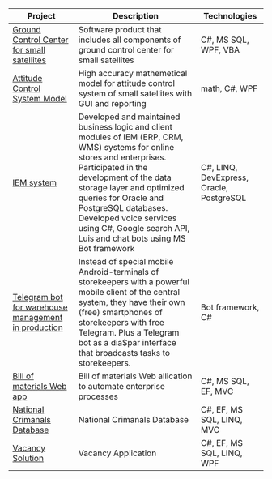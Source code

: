 | Project        | Description   | Technologies                                                                        
| ------------------------------------------------------------ | ------------------------------------------------------------ | ------------------------------------------------------------ | 
| [Ground Control Center for small satellites](https://github.com/dmitrii-naumenko/Portfolio/tree/main/dotNET/Ground%20Control%20Center%20for%20small%20satellites) | Software product that includes all components of ground control center for small satellites   | C#, MS SQL, WPF, VBA |
| [Attitude Control System Model](https://github.com/dmitrii-naumenko/Portfolio/tree/main/dotNET/Attitude%20Control%20System%20Model) | High accuracy mathemetical model for attitude control system of small satellites with GUI and reporting  | math, C#, WPF |
| [IEM system](https://diaspar.business) | Developed and maintained business logic and client modules of IEM (ERP, CRM, WMS) systems for online stores and enterprises. Participated in the development of the data storage layer and optimized queries for Oracle and PostgreSQL databases. Developed voice services using C#, Google search API, Luis and chat bots using MS Bot framework | C#, LINQ, DevExpress, Oracle, PostgreSQL |
| [Telegram bot for warehouse management in production](https://github.com/dmitrii-naumenko/Portfolio/tree/main/dotNET/Telegram%20Bot) | Instead of special mobile Android-terminals of storekeepers with a powerful mobile client of the central system, they have their own (free) smartphones of storekeepers with free Telegram. Plus a Telegram bot as a dia$par interface that broadcasts tasks to storekeepers.  | Bot framework, C# |
| [Bill of materials Web app](https://github.com/dmitrii-naumenko/Portfolio/tree/main/dotNET/Bill%20of%20materials%20Web%20app) | Bill of materials Web allication to automate enterprise processes  | C#, MS SQL, EF, MVC |
| [National Crimanals Database](https://github.com/dmitrii-naumenko/Portfolio/tree/main/dotNET/National%20Crimanals%20Database) | National Crimanals Database  | C#, EF, MS SQL, LINQ, MVC |
| [Vacancy Solution](https://github.com/dmitrii-naumenko/Portfolio/tree/main/dotNET/Vacancy%20Solution) | Vacancy Application  | C#, EF, MS SQL, LINQ, WPF |



